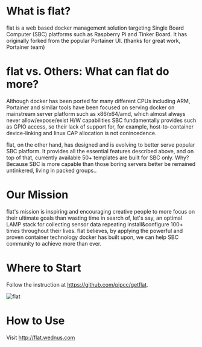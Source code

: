 # What is flat?
flat is a web based docker management solution targeting Single Board Computer (SBC) platforms such as Raspberry Pi and Tinker Board. It has originally forked from the popular Portainer UI. (thanks for great work, Portainer team)

# flat vs. Others: What can flat do more?
Although docker has been ported for many different CPUs including ARM, Portainer and similar tools have been focused on serving docker on mainstream server platform such as x86/x64/amd, which almost always never allow/expose/exist H/W capabilities SBC fundamentally provides such as GPIO access, so their lack of support for, for example, host-to-container device-linking and linux CAP allocation is not conincedence.

flat, on the other hand, has designed and is evolving to better serve popular SBC platform. It provides all the essential features described above, and on top of that, currently available 50+ templates are built for SBC only. Why? Because SBC is more capable than those boring servers better be remained untinkered, living in packed groups..

# Our Mission
flat's mission is inspiring and encouraging creative people to more focus on their ultimate goals than wasting time in search of, let's say, an optimal LAMP stack for collecting sensor data repeating install&configure 100+ times throughout their lives.
flat believes, by applying the powerful and proven container technology docker has built upon, we can help SBC community to achieve more than ever.

# Where to Start
Follow the instruction at https://github.com/pipcc/getflat.

![flat](http://host.wednus.com/flat/flat.png#1)

# How to Use
Visit http://flat.wednus.com
